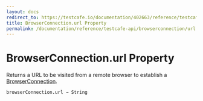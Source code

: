 ```yaml
---
layout: docs
redirect_to: https://testcafe.io/documentation/402663/reference/testcafe-api/browserconnection/url
title: BrowserConnection.url Property
permalink: /documentation/reference/testcafe-api/browserconnection/url.html
---
```

# BrowserConnection.url Property

Returns a URL to be visited from a remote browser to establish a [BrowserConnection](README.md).

```sh
browserConnection.url → String
```

